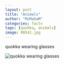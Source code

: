 ```yaml
---
layout: post
title: "Animals"
author: "MzMaXaM"
categories: facts
tags: [quokka, animals]
image: 00541.jpg
---
```


quokka wearing glasses

![quokka wearing glasses](https://mzmaxam.github.io/aiColoringPages-gh-pages/assets/img/00541.jpg)